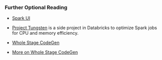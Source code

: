 ### Further Optional Reading

* [Spark UI](https://databricks.com/blog/2015/06/22/understanding-your-spark-application-through-visualization.html)

* [Project Tungsten](https://databricks.com/blog/2015/04/28/project-tungsten-bringing-spark-closer-to-bare-metal.html) is a side project in Databricks to optimize Spark jobs for CPU and memory efficiency.

* [Whole Stage CodeGen](https://issues.apache.org/jira/browse/SPARK-12795)

* [More on Whole Stage CodeGen](http://www.vldb.org/pvldb/vol4/p539-neumann.pdf)